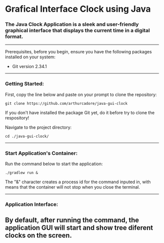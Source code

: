 # Grafical Interface Clock using Java

### The Java Clock Application is a sleek and user-friendly graphical interface that displays the current time in a digital format.

---
Prerequisites, before you begin, ensure you have the following packages installed on your system:

- Git version 2.34.1

---
### Getting Started:

First, copy the line below and paste on your prompt to clone the repository:

```
git clone https://github.com/arthurcadore/java-gui-clock
```
If you don't have installed the package Git yet, do it before try to clone the respository!

Navigate to the project directory:

```
cd ./java-gui-clock/
```

---
### Start Application's Container: 

Run the command below to start the application: 

```
./gradlew run & 
```

The "&" character creates a process id for the command inputed in, with means that the container will not stop when you close the terminal. 

---
### Application Interface:

By default, after running the command, the application GUI will start and show tree diferent clocks on the screen. 
--- 
